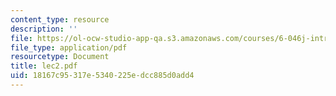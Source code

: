 ```yaml
---
content_type: resource
description: ''
file: https://ol-ocw-studio-app-qa.s3.amazonaws.com/courses/6-046j-introduction-to-algorithms-sma-5503-fall-2005/18167c95317e5340225edcc885d0add4_lec2.pdf
file_type: application/pdf
resourcetype: Document
title: lec2.pdf
uid: 18167c95-317e-5340-225e-dcc885d0add4
---
```

